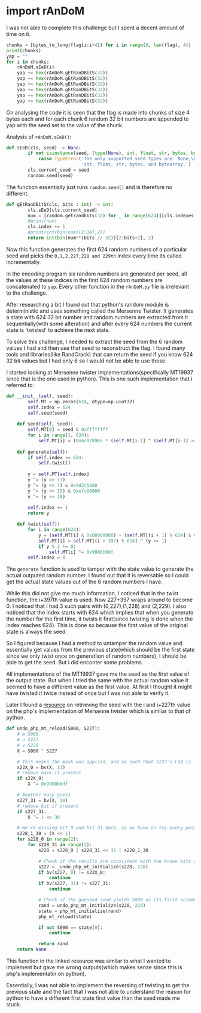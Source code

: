 # import rAnDoM

I was not able to complete this challenge but I spent a decent amount of time on it.

```python
chunks = [bytes_to_long(flag[i:i+4]) for i in range(0, len(flag), 4)]
print(chunks)
yap = ""
for i in chunks:
    rAnDoM.sEeD(i)
    yap += hex(rAnDoM.gEtRanDBitS(32))
    yap += hex(rAnDoM.gEtRanDBitS(32))
    yap += hex(rAnDoM.gEtRanDBitS(32))
    yap += hex(rAnDoM.gEtRanDBitS(32))
    yap += hex(rAnDoM.gEtRanDBitS(32))
    yap += hex(rAnDoM.gEtRanDBitS(32))
```
On analysing the code it is seen that the flag is made into chunks of size 4 bytes each and for each chunk 6 random 32 bit numbers are appended to yap with the seed set to the value of the chunk.

Analysis of `rAnDoM.sEeD()`:
```python
def sEeD(cls, seed) -> None:
        if not isinstance(seed, (type(None), int, float, str, bytes, bytearray)):
            raise TypeError('The only supported seed types are: None,\n'
                            'int, float, str, bytes, and bytearray.')
        cls.current_seed = seed
        random.seed(seed)
```
The function essentially just runs `random.seed()` and is therefore no different.

```python
def gEtRanDBitS(cls, bits : int) -> int:
        cls.sEeD(cls.current_seed)
        num = [random.getrandbits(32) for _ in range(624)][cls.indexes[cls.index % len(cls.indexes)]]
        #print(num)
        cls.index += 1
        #print(int(bin(num)[2:34],2))
        return int(bin(num**(bits // 32))[2:bits+2], 2)
```
Now this function generates the first 624 random numbers of a particular seed and picks the `0,1,2,227,228 and 229th` index every time its called incrementally. 

In the encoding program six random numbers are generated per seed, all the values at these indices in the first 624 random numbers are concatenated to `yap`. Every other function in the `rAnDoM.py` file is irrelevant to the challenge.

After researching a bit I found out that python's random module is deterministic and uses something called the Mersenne Twister. It generates a state with 624 32 bit number and random numbers are extracted from it sequentially(with some alteration) and after every 624 numbers the current state is 'twisted' to achieve the next state. 

To solve this challenge, I needed to extract the seed from the 6 random values I had and then use that seed to reconstruct the flag.
I found many tools and libraries(like RandCrack) that can return the seed if you know 624 32 bit values but I had only 6 so I would not be able to use those.

I started looking at Mersenne twister implementations(specifically MT19937 since that is the one used in python).
This is one such implementation that i referred to:
```python
def __init__(self, seed):
        self.MT = np.zeros(624, dtype=np.uint32)
        self.index = 624
        self.seed(seed)
    
    def seed(self, seed):
        self.MT[0] = seed & 0xffffffff
        for i in range(1, 624):
            self.MT[i] = (0x6c078965 * (self.MT[i-1] ^ (self.MT[i-1] >> 30)) + i) & 0xffffffff
    
    def generate(self):
        if self.index >= 624:
            self.twist()
        
        y = self.MT[self.index]
        y ^= (y >> 11)
        y ^= (y << 7) & 0x9d2c5680
        y ^= (y << 15) & 0xefc60000
        y ^= (y >> 18)
        
        self.index += 1
        return y

    def twist(self):
        for i in range(624):
            y = (self.MT[i] & 0x80000000) + (self.MT[(i + 1) % 624] & 0x7fffffff)
            self.MT[i] = self.MT[(i + 397) % 624] ^ (y >> 1)
            if y % 2 != 0:
                self.MT[i] ^= 0x9908b0df
        self.index = 0
```

The `generate` function is used to tamper with the state value to generate the actual outputed random number. I found out that it is reversable so I could get the actual state values out of the 6 random numbers I have.

While this did not give me much information, I noticed that in the twist function, the i+397th value is used. Now 227+397 wraps around to become 0.
I noticed that I had 3 such pairs with (0,227),(1,228) and (2,229). I also noticed that the index starts with 624 which implies that when you generate the number for the first time, it twists it first(since twisting is done when the index reaches 624). This is done so because the first value of the original state is always the seed.

So I figured because I had a method to untamper the random value and essentially get values from the previous state(which should be the first state since we only twist once on generatiion of random numbers), I should be able to get the seed. But I did enconter some problems. 

All implementations of the MT19937 gave me the seed as the first value of the output state. But when I tried the same with the actual random value it seemed to have a different value as the first value. At first I thought it might have twisted it twice instead of once but I was not able to verify it.

Later I found a [resource](https://www.ambionics.io/blog/php-mt-rand-prediction) on retrieving the seed with the i and i+227th value on the php's implementation of Mersenne twister which is simliar to that of python.

```python
def undo_php_mt_reload(S000, S227):
    # m S000
    # u S227
    # v S228
    X = S000 ^ S227

    # This means the mask was applied, and as such that S227's LSB is 1
    s22X_0 = bv(X, 31)
    # remove mask if present
    if s22X_0:
        X ^= 0x9908b0df

    # Another easy guess
    s227_31 = bv(X, 30)
    # remove bit if present
    if s227_31:
        X ^= 1 << 30

    # We're missing bit 0 and bit 31 here, so we have to try every possibility
    s228_1_30 = (X << 1)
    for s228_0 in range(2):
        for s228_31 in range(2):
            s228 = s228_0 | s228_31 << 31 | s228_1_30

            # Check if the results are consistent with the known bits of s227
            s227 = _undo_php_mt_initialize(s228, 228)
            if bv(s227, 0) != s22X_0:
                continue
            if bv(s227, 31) != s227_31:
                continue

            # Check if the guessed seed yields S000 as its first scrambled state
            rand = undo_php_mt_initialize(s228, 228)
            state = php_mt_initialize(rand)
            php_mt_reload(state)

            if not S000 == state[0]:
                continue

            return rand
    return None
```

This function in the linked resource was similar to what I wanted to implement but gave me wrong outputs(which makes sense since this is php's implementatin on python). 

Essentially, I was not able to implement the reversing of twisting to get the previous state and the fact that I was not able to understand the reason for python to have a different first state first value than the seed made me stuck.